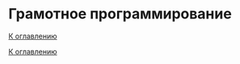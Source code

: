 # Грамотное программирование

<!--

-->

[К оглавлению](../README.md)



[К оглавлению](../README.md)
